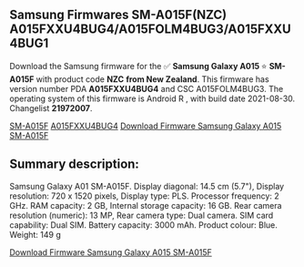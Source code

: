 <h2>Samsung Firmwares SM-A015F(NZC) A015FXXU4BUG4/A015FOLM4BUG3/A015FXXU4BUG1</h2>
Download the Samsung firmware for the ✅ <strong>Samsung Galaxy A015 </strong> ⭐ <strong>SM-A015F</strong> with product code <strong>NZC</strong> <strong> from New Zealand</strong>. This firmware has version number PDA <strong>A015FXXU4BUG4</strong> and CSC A015FOLM4BUG3. The operating system of this firmware is Android R , with build date 2021-08-30. Changelist <strong>21972007</strong>.


[SM-A015F](https://samfirm.shop/samsung/model/SM-A015F)
[A015FXXU4BUG4](https://samfirm.shop/samsung/pda/A015FXXU4BUG4)
[Download Firmware Samsung Galaxy A015 SM-A015F](https://samfirm.shop/samsung/firmware/452514)
<h2>Summary description:</h2>
<p>Samsung Galaxy A01 SM-A015F. Display diagonal: 14.5 cm (5.7"), Display resolution: 720 x 1520 pixels, Display type: PLS. Processor frequency: 2 GHz. RAM capacity: 2 GB, Internal storage capacity: 16 GB. Rear camera resolution (numeric): 13 MP, Rear camera type: Dual camera. SIM card capability: Dual SIM. Battery capacity: 3000 mAh. Product colour: Blue. Weight: 149 g</p>


[Download Firmware Samsung Galaxy A015 SM-A015F](https://samfirm.shop/samsung/firmware/452514)
